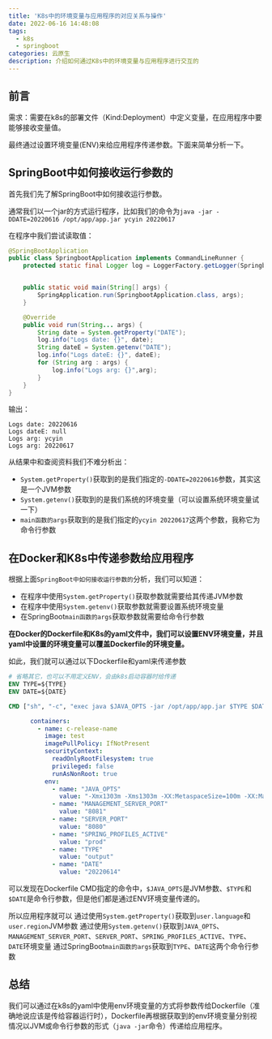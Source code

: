 ```yaml
---
title: 'K8s中的环境变量与应用程序的对应关系与操作'
date: 2022-06-16 14:48:08
tags:
  - k8s
  - springboot
categories: 云原生
description: 介绍如何通过K8s中的环境变量与应用程序进行交互的
---
```


## 前言

需求：需要在k8s的部署文件（Kind:Deployment）中定义变量，在应用程序中要能够接收变量值。

最终通过设置环境变量(ENV)来给应用程序传递参数。下面来简单分析一下。

## SpringBoot中如何接收运行参数的

首先我们先了解SpringBoot中如何接收运行参数。

通常我们以一个jar的方式运行程序，比如我们的命令为`java -jar -DDATE=20220616 /opt/app/app.jar ycyin 20220617`

在程序中我们尝试读取值：

```java
@SpringBootApplication
public class SpringbootApplication implements CommandLineRunner {
    protected static final Logger log = LoggerFactory.getLogger(SpringbootApplication.class);


    public static void main(String[] args) {
        SpringApplication.run(SpringbootApplication.class, args);
    }

    @Override
    public void run(String... args) {
        String date = System.getProperty("DATE");
        log.info("Logs date: {}", date);
        String dateE = System.getenv("DATE");
        log.info("Logs dateE: {}", dateE);
        for (String arg : args) {
            log.info("Logs arg: {}",arg);
        }
    }
}
```

输出：

```
Logs date: 20220616
Logs dateE: null
Logs arg: ycyin
Logs arg: 20220617
```

从结果中和查阅资料我们不难分析出：

- `System.getProperty()`获取到的是我们指定的`-DDATE=20220616`参数，其实这是一个JVM参数
- `System.getenv()`获取到的是我们系统的环境变量（可以设置系统环境变量试一下）
- `main函数的args`获取到的是我们指定的`ycyin 20220617`这两个参数，我称它为命令行参数

## 在Docker和K8s中传递参数给应用程序

根据上面`SpringBoot中如何接收运行参数的`分析，我们可以知道：

- 在程序中使用`System.getProperty()`获取参数就需要给其传递JVM参数
- 在程序中使用`System.getenv()`获取参数就需要设置系统环境变量
- 在SpringBoot`main函数的args`获取参数就需要给命令行参数

**在Docker的Dockerfile和K8s的yaml文件中，我们可以设置ENV环境变量，并且yaml中设置的环境变量可以覆盖Dockerfile的环境变量。**

如此，我们就可以通过以下Dockerfile和yaml来传递参数

```dockerfile
# 省略其它，也可以不用定义ENV，会由k8s启动容器时给传递
ENV TYPE=${TYPE}
ENV DATE=${DATE}

CMD ["sh", "-c", "exec java $JAVA_OPTS -jar /opt/app/app.jar $TYPE $DATE"]
```

```yaml
      containers:
        - name: c-release-name
          image: test
          imagePullPolicy: IfNotPresent
          securityContext:
            readOnlyRootFilesystem: true
            privileged: false
            runAsNonRoot: true
          env:
            - name: "JAVA_OPTS"
              value: "-Xmx1303m -Xms1303m -XX:MetaspaceSize=100m -XX:MaxMetaspaceSize=512m -Duser.language=zh -Duser.region=CN"
            - name: "MANAGEMENT_SERVER_PORT"
              value: "8081"
            - name: "SERVER_PORT"
              value: "8080"
            - name: "SPRING_PROFILES_ACTIVE"
              value: "prod"
            - name: "TYPE"
              value: "output"
            - name: "DATE"
              value: "20220614"
```

可以发现在Dockerfile CMD指定的命令中，`$JAVA_OPTS`是JVM参数、`$TYPE`和`$DATE`是命令行参数，但是他们都是通过ENV环境变量传递的。

所以应用程序就可以
通过使用`System.getProperty()`获取到`user.language`和`user.region`JVM参数
通过使用`System.getenv()`获取到`JAVA_OPTS`、`MANAGEMENT_SERVER_PORT`、`SERVER_PORT`、`SPRING_PROFILES_ACTIVE`、`TYPE`、`DATE`环境变量
通过SpringBoot`main函数的args`获取到`TYPE`、`DATE`这两个命令行参数

## 总结

我们可以通过在k8s的yaml中使用env环境变量的方式将参数传给Dockerfile（准确地说应该是传给容器运行时），Dockerfile再根据获取到的env环境变量分别视情况以JVM或命令行参数的形式（`java -jar`命令）传递给应用程序。